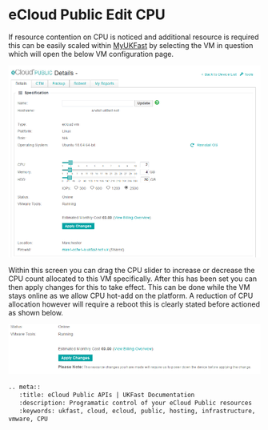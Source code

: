 # eCloud Public Edit CPU

If resource contention on CPU is noticed and additional resource is required this can be easily scaled within [MyUKFast](https://my.ukfast.co.uk/ecloud-public) by selecting the VM in question which will open the below VM configuration page.

![vmConfig](files/vmConfigLaunched.png)

Within this screen you can drag the CPU slider to increase or decrease the CPU count allocated to this VM specifically. After this has been set you can then apply changes for this to take effect. This can be done while the VM stays online as we allow CPU hot-add on the platform. A reduction of CPU allocation however will require a reboot this is clearly stated before actioned as shown below.

![rebootWarning](files/rebootWarning.png)

```eval_rst
.. meta::
   :title: eCloud Public APIs | UKFast Documentation
   :description: Programatic control of your eCloud Public resources
   :keywords: ukfast, cloud, ecloud, public, hosting, infrastructure, vmware, CPU
